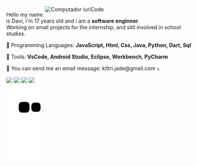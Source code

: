 <img src="https://raw.githubusercontent.com/MicaelliMedeiros/micaellimedeiros/master/image/computer-illustration.png" min-width="400px" max-width="400px" width="400px" align="right" alt="Computador iuriCode">

<p align="left"> 
  Hello my name is Davi, i'm 17 years old and i am a <strong>software enginner</strong>.<br>
  Working on small projects for the internship, and still involved in school studies.
</p>

<p align="left">
  🦄 Programming Languages: <strong>JavaScript, Html, Css, Java, Python, Dart, Sql</strong>
</p>

<p align="left">
  💼 Tools: <strong>VsCode, Android Studio, Eclipse, Workbench, PyCharm</strong>
</p>

<p align="left">
  💌 You can send me an email message: kittri.jade@gmail.com ⤵️
</p>

<p align="left">
  <a href="#" alt="Gmail">
  <img src="https://img.shields.io/badge/-Gmail-FF0000?style=flat-square&labelColor=FF0000&logo=gmail&logoColor=white&link=kittri.jade@gmail.com" /></a>

  <a href="#" alt="Linkedin">
  <img src="https://img.shields.io/badge/-Linkedin-0e76a8?style=flat-square&logo=Linkedin&logoColor=white&link=https://www.linkedin.com/in/davi-ribeiro-09b000220/" /></a>

  <a href="#" alt="Facebook">
  <img src="https://img.shields.io/badge/-Facebook-3b5998?style=flat-square&labelColor=3b5998&logo=facebook&logoColor=white&link=https://www.facebook.com/profile.php?id=100010020541511"/></a>

  <a href="#" alt="Instagram">
  <img src="https://img.shields.io/badge/-Instagram-DF0174?style=flat-square&labelColor=DF0174&logo=instagram&logoColor=white&link=https://www.instagram.com/davi.rfa/-"/></a>
</p>  

![Snake animation](https://github.com/rafaballerini/rafaballerini/blob/output/github-contribution-grid-snake.svg)
 
